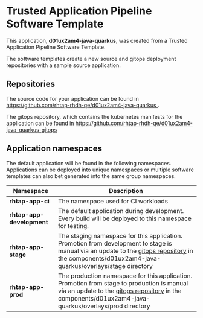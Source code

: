 # Trusted Application Pipeline Software Template

This application, **d01ux2am4-java-quarkus**, was created from a Trusted Application Pipeline Software Template.

The software templates create a new source and gitops deployment repositories with a sample source application. 

## Repositories

The source code for your application can be found in [https://github.com/rhtap-rhdh-qe/d01ux2am4-java-quarkus ](https://github.com/rhtap-rhdh-qe/d01ux2am4-java-quarkus ).
 
The gitops repository, which contains the kubernetes manifests for the application can be found in 
[https://github.com/rhtap-rhdh-qe/d01ux2am4-java-quarkus-gitops ](https://github.com/rhtap-rhdh-qe/d01ux2am4-java-quarkus-gitops ) 

## Application namespaces 

The default application will be found in the following namespaces. Applications can be deployed into unique namespaces or multiple software templates can also bet generated into the same group namespaces.  

|  Namespace   |  Description   |  
| -------- | -------- |
| **rhtap-app-ci** | The namespace used for CI workloads |
| **rhtap-app-development** | The default application during development. Every build will be deployed to this namespace for testing. |
| **rhtap-app-stage** | The staging namespace for this application. Promotion from development to stage is manual via an update to the [gitops repository](https://github.com/rhtap-rhdh-qe/d01ux2am4-java-quarkus-gitops ) in the components/d01ux2am4-java-quarkus/overlays/stage directory |
| **rhtap-app-prod** | The production namespace for this application. Promotion from stage to production is manual via an update to the [gitops repository](https://github.com/rhtap-rhdh-qe/d01ux2am4-java-quarkus-gitops ) in the components/d01ux2am4-java-quarkus/overlays/prod directory |